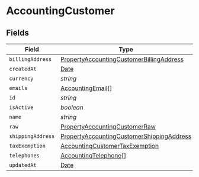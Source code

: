 # AccountingCustomer


## Fields

| Field                                                                                                         | Type                                                                                                          | Required                                                                                                      | Description                                                                                                   |
| ------------------------------------------------------------------------------------------------------------- | ------------------------------------------------------------------------------------------------------------- | ------------------------------------------------------------------------------------------------------------- | ------------------------------------------------------------------------------------------------------------- |
| `billingAddress`                                                                                              | [PropertyAccountingCustomerBillingAddress](../../models/shared/propertyaccountingcustomerbillingaddress.md)   | :heavy_minus_sign:                                                                                            | N/A                                                                                                           |
| `createdAt`                                                                                                   | [Date](https://developer.mozilla.org/en-US/docs/Web/JavaScript/Reference/Global_Objects/Date)                 | :heavy_minus_sign:                                                                                            | N/A                                                                                                           |
| `currency`                                                                                                    | *string*                                                                                                      | :heavy_minus_sign:                                                                                            | N/A                                                                                                           |
| `emails`                                                                                                      | [AccountingEmail](../../models/shared/accountingemail.md)[]                                                   | :heavy_minus_sign:                                                                                            | N/A                                                                                                           |
| `id`                                                                                                          | *string*                                                                                                      | :heavy_minus_sign:                                                                                            | N/A                                                                                                           |
| `isActive`                                                                                                    | *boolean*                                                                                                     | :heavy_minus_sign:                                                                                            | N/A                                                                                                           |
| `name`                                                                                                        | *string*                                                                                                      | :heavy_minus_sign:                                                                                            | N/A                                                                                                           |
| `raw`                                                                                                         | [PropertyAccountingCustomerRaw](../../models/shared/propertyaccountingcustomerraw.md)                         | :heavy_minus_sign:                                                                                            | N/A                                                                                                           |
| `shippingAddress`                                                                                             | [PropertyAccountingCustomerShippingAddress](../../models/shared/propertyaccountingcustomershippingaddress.md) | :heavy_minus_sign:                                                                                            | N/A                                                                                                           |
| `taxExemption`                                                                                                | [AccountingCustomerTaxExemption](../../models/shared/accountingcustomertaxexemption.md)                       | :heavy_minus_sign:                                                                                            | N/A                                                                                                           |
| `telephones`                                                                                                  | [AccountingTelephone](../../models/shared/accountingtelephone.md)[]                                           | :heavy_minus_sign:                                                                                            | N/A                                                                                                           |
| `updatedAt`                                                                                                   | [Date](https://developer.mozilla.org/en-US/docs/Web/JavaScript/Reference/Global_Objects/Date)                 | :heavy_minus_sign:                                                                                            | N/A                                                                                                           |